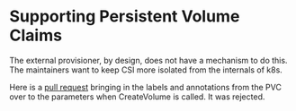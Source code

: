 # Supporting Persistent Volume Claims

The external provisioner, by design, does not have a mechanism to do this.  The maintainers want to keep CSI more isolated from the internals of k8s.

Here is a [pull request](https://github.com/kubernetes-csi/external-provisioner/pull/425/files) bringing in the labels and annotations from the PVC over to the parameters when CreateVolume is called.  It was rejected.
